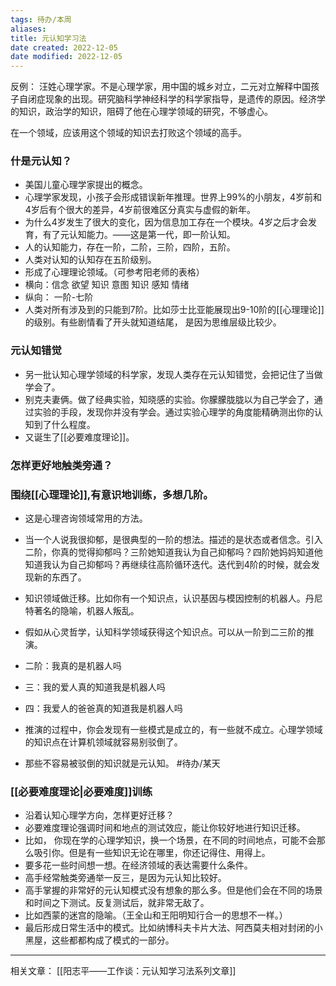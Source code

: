 ```yaml
---
tags: 待办/本周
aliases: 
title: 元认知学习法
date created: 2022-12-05
date modified: 2022-12-05
---
```

反例：
汪姓心理学家。不是心理学家，用中国的城乡对立，二元对立解释中国孩子自闭症现象的出现。研究脑科学神经科学的科学家指导，是遗传的原因。经济学的知识，政治学的知识，阻碍了他在心理学领域的研究，不够虚心。

在一个领域，应该用这个领域的知识去打败这个领域的高手。

### 什是元认知？
- 美国儿童心理学家提出的概念。
- 心理学家发现，小孩子会形成错误新年推理。世界上99%的小朋友，4岁前和4岁后有个很大的差异，4岁前很难区分真实与虚假的新年。
- 为什么4岁发生了很大的变化，因为信息加工存在一个模块。4岁之后才会发育，有了元认知能力。——这是第一代，即一阶认知。
- 人的认知能力，存在一阶，二阶，三阶，四阶，五阶。
- 人类对认知的认知存在五阶级别。
- 形成了心理理论领域。（可参考阳老师的表格）
- 横向：信念 欲望 知识 意图 知识 感知 情绪
- 纵向： 一阶-七阶
- 人类对所有涉及到的只能到7阶。比如莎士比亚能展现出9-10阶的[[心理理论]]的级别。有些剧情看了开头就知道结尾， 是因为思维层级比较少。

### 元认知错觉
- 另一批认知心理学领域的科学家，发现人类存在元认知错觉，会把记住了当做学会了。
- 别克夫妻俩。做了经典实验，知晓感的实验。你朦朦胧胧以为自己学会了，通过实验的手段，发现你并没有学会。通过实验心理学的角度能精确测出你的认知到了什么程度。
- 又诞生了[[必要难度理论]]。



### 怎样更好地触类旁通？

### 围绕[[心理理论]],有意识地训练，多想几阶。
- 这是心理咨询领域常用的方法。
- 当一个人说我很抑郁，是很典型的一阶的想法。描述的是状态或者信念。引入二阶，你真的觉得抑郁吗？三阶她知道我认为自己抑郁吗？四阶她妈妈知道他知道我认为自己抑郁吗？再继续往高阶循环迭代。迭代到4阶的时候，就会发现新的东西了。

- 知识领域做迁移。比如你有一个知识点，认识基因与模因控制的机器人。丹尼特著名的隐喻，机器人叛乱。
- 假如从心灵哲学，认知科学领域获得这个知识点。可以从一阶到二三阶的推演。
- 二阶：我真的是机器人吗
- 三：我的爱人真的知道我是机器人吗
- 四：我爱人的爸爸真的知道我是机器人吗

- 推演的过程中，你会发现有一些模式是成立的，有一些就不成立。心理学领域的知识点在计算机领域就容易别驳倒了。
- 那些不容易被驳倒的知识就是元认知。
#待办/某天 

###  [[必要难度理论|必要难度]]训练
- 沿着认知心理学方向，怎样更好迁移？
- 必要难度理论强调时间和地点的测试效应，能让你较好地进行知识迁移。
- 比如， 你现在学的心理学知识，换一个场景，在不同的时间地点，可能不会那么吸引你。但是有一些知识无论在哪里，你还记得住、用得上。
- 要多花一些时间想一想。在经济领域的表达需要什么条件。
- 高手经常触类旁通举一反三，是因为元认知比较好。
- 高手掌握的非常好的元认知模式没有想象的那么多。但是他们会在不同的场景和时间之下测试。反复测试后，就非常无敌了。
- 比如西蒙的迷宫的隐喻。（王全山和王阳明知行合一的思想不一样。）
- 最后形成日常生活中的模式。比如纳博科夫卡片大法、阿西莫夫相对封闭的小黑屋，这些都都构成了模式的一部分。

---
相关文章： [[阳志平——工作谈：元认知学习法系列文章]]